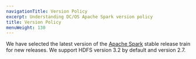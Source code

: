 ```yaml
---
navigationTitle: Version Policy
excerpt: Understanding DC/OS Apache Spark version policy
title: Version Policy
menuWeight: 130
---
```


We have selected the latest version of the [Apache Spark](http://spark.apache.org) stable release train for new releases. We support HDFS version 3.2 by default and version 2.7.
